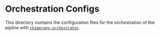 # Orchestration Configs

This directory contains the configuration files for the orchestration of the pipline with [`chimerapy-orchestrator`](https://github.com/oele-isis-vanderbilt/ChimeraPyOrchestrator).
